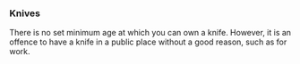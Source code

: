 ###  Knives

There is no set minimum age at which you can own a knife. However, it is an
offence to have a knife in a public place without a good reason, such as for
work.
